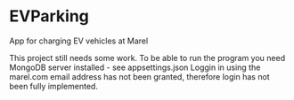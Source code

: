 # EVParking
App for charging EV vehicles at Marel

This project still needs some work. 
To be able to run the program you need MongoDB server installed - see appsettings.json
Loggin in using the marel.com email address has not been granted, therefore login has not been fully implemented.

